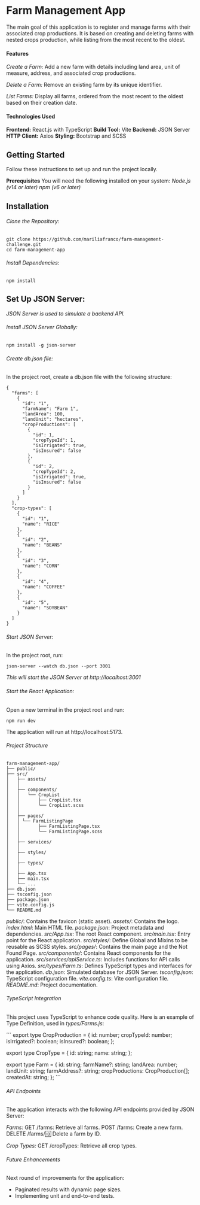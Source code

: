 # Farm Management App

The main goal of this application is to register and manage farms with their associated crop productions. It is based on creating and deleting farms with nested crops production, while listing from the most recent to the oldest.

#### Features

_Create a Farm:_ Add a new farm with details including land area, unit of measure, address, and associated crop productions.

_Delete a Farm:_ Remove an existing farm by its unique identifier.

_List Farms:_ Display all farms, ordered from the most recent to the oldest based on their creation date.

#### Technologies Used

**Frontend:** React.js with TypeScript
**Build Tool:** Vite
**Backend:** JSON Server
**HTTP Client:** Axios
**Styling:** Bootstrap and SCSS

## Getting Started

Follow these instructions to set up and run the project locally.

**Prerequisites**
You will need the following installed on your system:
_Node.js (v14 or later)_
_npm (v6 or later)_

## Installation

###### Clone the Repository:

```
git clone https://github.com/mariliafranco/farm-management-challenge.git
cd farm-management-app
```

###### Install Dependencies:

```
npm install
```

## Set Up JSON Server:

_JSON Server is used to simulate a backend API._

###### Install JSON Server Globally:

```
npm install -g json-server
```

###### Create db.json file:

In the project root, create a db.json file with the following structure:

```
{
  "farms": [
    {
      "id": "1",
      "farmName": "Farm 1",
      "landArea": 100,
      "landUnit": "hectares",
      "cropProductions": [
        {
          "id": 1,
          "cropTypeId": 1,
          "isIrrigated": true,
          "isInsured": false
        },
        {
          "id": 2,
          "cropTypeId": 2,
          "isIrrigated": true,
          "isInsured": false
        }
      ]
    }
  ],
  "crop-types": [
    {
      "id": "1",
      "name": "RICE"
    },
    {
      "id": "2",
      "name": "BEANS"
    },
    {
      "id": "3",
      "name": "CORN"
    },
    {
      "id": "4",
      "name": "COFFEE"
    },
    {
      "id": "5",
      "name": "SOYBEAN"
    }
  ]
}
```

###### Start JSON Server:

In the project root, run:

```
json-server --watch db.json --port 3001
```

_This will start the JSON Server at http://localhost:3001_

###### Start the React Application:

Open a new terminal in the project root and run:

```
npm run dev
```

The application will run at http://localhost:5173.

###### Project Structure

```
farm-management-app/
├── public/
├── src/
│   ├── assets/
│   │
│   ├── components/
│   │   └── CropList
│   │       ├── CropList.tsx
│   │       └── CropList.scss
│   │
│   ├── pages/
│   │ └── FarmListingPage
│   │       ├── FarmListingPage.tsx
│   │       └── FarmListingPage.scss
│   │
│   ├── services/
│   │
│   ├── styles/
│   │
│   ├── types/
│   │
│   ├── App.tsx
│   ├── main.tsx
│   └── ...
├── db.json
├── tsconfig.json
├── package.json
├── vite.config.js
└── README.md
```

_public/_: Contains the favicon (static asset).
_assets/_: Contains the logo.
_index.html_: Main HTML file.
_package.json_: Project metadata and dependencies.
_src/App.tsx_: The root React component.
_src/main.tsx_: Entry point for the React application.
_src/styles/_: Define Global and Mixins to be reusable as SCSS styles.
_src/pages/_: Contains the main page and the Not Found Page.
_src/components/_: Contains React components for the application.
_src/services/apiService.ts_: Includes functions for API calls using Axios.
_src/types/Farm.ts_: Defines TypeScript types and interfaces for the application.
_db.json_: Simulated database for JSON Server.
_tsconfig.json_: TypeScript configuration file.
_vite.config.ts_: Vite configuration file.
_README.md_: Project documentation.

###### TypeScript Integration

This project uses TypeScript to enhance code quality. Here is an example of Type Definition, used in _types/Farms.js_:

´´´
export type CropProduction = {
id: number;
cropTypeId: number;
isIrrigated?: boolean;
isInsured?: boolean;
};

export type CropType = {
id: string;
name: string;
};

export type Farm = {
id: string;
farmName?: string;
landArea: number;
landUnit: string;
farmAddress?: string;
cropProductions: CropProduction[];
createdAt: string;
};
´´´

###### API Endpoints

The application interacts with the following API endpoints provided by JSON Server:

_Farms:_
GET /farms: Retrieve all farms.
POST /farms: Create a new farm.
DELETE /farms/:id: Delete a farm by ID.

_Crop Types:_
GET /cropTypes: Retrieve all crop types.

###### Future Enhancements

Next round of improvements for the application:

- Paginated results with dynamic page sizes.
- Implementing unit and end-to-end tests.
